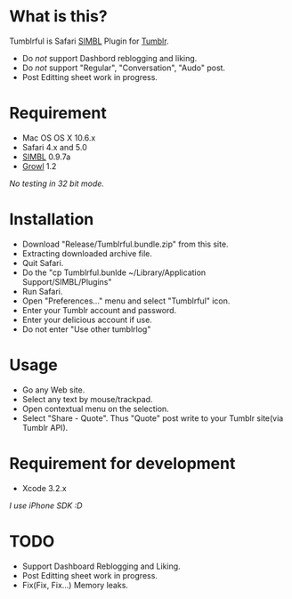 # What is this?

Tumblrful is Safari [SIMBL](http://www.culater.net/software/SIMBL/SIMBL.php) Plugin for [Tumblr](www.tumblr.com).

- Do *not* support Dashbord reblogging and liking.
- Do *not* support "Regular", "Conversation", "Audo" post.
- Post Editting sheet work in progress.

# Requirement

- Mac OS OS X 10.6.x
- Safari 4.x and 5.0
- [SIMBL](http://www.culater.net/software/SIMBL/SIMBL.php) 0.9.7a
- [Growl](http://growl.info/) 1.2

*No testing in 32 bit mode.*

# Installation

- Download "Release/Tumblrful.bundle.zip" from this site.
- Extracting downloaded archive file.
- Quit Safari.
- Do the "cp Tumblrful.bunlde ~/Library/Application Support/SIMBL/Plugins"
- Run Safari.
- Open "Preferences..." menu and select "Tumblrful" icon.
- Enter your Tumblr account and password.
- Enter your delicious account if use.
- Do not enter "Use other tumblrlog"

# Usage

- Go any Web site.
- Select any text by mouse/trackpad.
- Open contextual menu on the selection.
- Select "Share - Quote". Thus "Quote" post write to your Tumblr site(via Tumblr API).

# Requirement for development

- Xcode 3.2.x

*I use iPhone SDK :D*

# TODO

- Support Dashboard Reblogging and Liking.
- Post Editting sheet work in progress.
- Fix(Fix, Fix...) Memory leaks.
